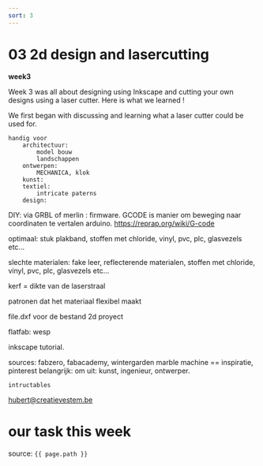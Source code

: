 ```yaml
---
sort: 3
---
```


# 03 2d design and lasercutting

**week3**  

Week 3 was all about designing using Inkscape and cutting your own designs using a laser cutter. Here is what we learned !

We first began with discussing and learning what a laser cutter could be used for. 

	handig voor 
		architectuur: 
			model bouw
			landschappen
		ontwerpen: 
			MECHANICA, klok
		kunst: 
		textiel:
			intricate paterns
		design: 
		
DIY: via GRBL of merlin : firmware. 
	GCODE	is manier om beweging naar coordinaten te vertalen arduino.
	https://reprap.org/wiki/G-code

optimaal: stuk plakband, stoffen met chloride, vinyl, pvc, plc, glasvezels etc...
	
slechte materialen: fake leer, reflecterende materialen, stoffen met chloride, vinyl, pvc, plc, glasvezels etc...
		
kerf = dikte van de laserstraal
		
		
patronen dat het materiaal flexibel maakt

file.dxf voor de bestand 2d proyect

flatfab: wesp

inkscape tutorial.
		
sources: fabzero, fabacademy, wintergarden marble machine == inspiratie, pinterest 
belangrijk: om uit: kunst, ingenieur, ontwerper. 

	intructables

hubert@creatievestem.be



# our task this week 


source: `{{ page.path }}`
